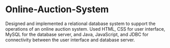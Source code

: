 # Online-Auction-System

Designed and implemented a relational database system to support the operations of an online auction system. Used HTML, CSS for user interface, MySQL for the database server, and Java, JavaScript, and JDBC for connectivity between the user interface and database server.
